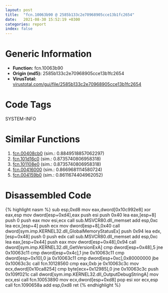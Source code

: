 ```yaml
---
layout: post
title:  "fcn.10063b90 @ 2585b133c2e70968905cce13b1fc2654"
date:   2021-08-30 15:52:19 +0300
categories: report
index: false
---
```


# Generic Information
- **Function:** fcn.10063b90
- **Origin (md5):** 2585b133c2e70968905cce13b1fc2654
- **VirusTotal:** [virustotal.com/gui/file/2585b133c2e70968905cce13b1fc2654][virustotal_ref]

# Code Tags
<span class="tag" id="SYSTEM-INFO">SYSTEM-INFO</span>


# Similar Functions

1. [fcn.00408cb0][similar_1_ref] (sim.: 0.8849518857062297)
2. [fcn.101d16c0][similar_2_ref] (sim.: 0.8735740806958318)
3. [fcn.101108e0][similar_3_ref] (sim.: 0.8735740806958318)
4. [fcn.00416000][similar_4_ref] (sim.: 0.8669681114580724)
5. [fcn.004159b0][similar_5_ref] (sim.: 0.8611674404962052)


# Disassembled Code

{% highlight nasm %}
sub esp,0xd8
mov eax,dword[0x10c992e8]
xor eax,esp
mov dword[esp+0xd4],eax
push esi
push 0x40
lea eax,[esp+8]
push 0
push eax
mov esi,ecx
call sub.MSVCR80.dll_memset
add esp,0xc
lea ecx,[esp+4]
push ecx
mov dword[esp+8],0x40
call dword[sym.imp.KERNEL32.dll_GlobalMemoryStatusEx]
push 0x94
lea edx,[esp+0x48]
push 0
push edx
call sub.MSVCR80.dll_memset
add esp,0xc
lea eax,[esp+0x44]
push eax
mov dword[esp+0x48],0x94
call dword[sym.imp.KERNEL32.dll_GetVersionExA]
cmp dword[esp+0x48],5
jne 0x10063c11
cmp dword[esp+0x4c],1
jne 0x10063c11
cmp dword[esp+0x10],0
ja 0x10063c11
cmp dword[esp+0xc],0x80000000
jbe 0x10063c3c
call fcn.10128560
cmp eax,0xb
je 0x10063c3c
mov ecx,dword[0x10ca8254]
cmp byte[ecx+0x12985],0
jne 0x10063c3c
push 0x109f021c
call dword[sym.imp.KERNEL32.dll_OutputDebugStringA]
mov ecx,esi
call fcn.10053890
mov ecx,dword[esp+0xd8]
pop esi
xor ecx,esp
call fcn.1090658a
add esp,0xd8
ret
{% endhighlight %}


[similar_1_ref]: /report/fcn.00408cb0@0aa2d73a5300dff2412388945614b507
[similar_2_ref]: /report/fcn.101d16c0@2585b133c2e70968905cce13b1fc2654
[similar_3_ref]: /report/fcn.101108e0@2585b133c2e70968905cce13b1fc2654
[similar_4_ref]: /report/fcn.00416000@0aa2d73a5300dff2412388945614b507
[similar_5_ref]: /report/fcn.004159b0@0aa2d73a5300dff2412388945614b507
[virustotal_ref]: https://www.virustotal.com/gui/file/2585b133c2e70968905cce13b1fc2654